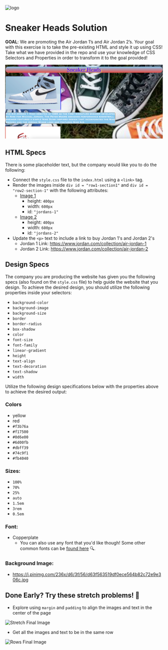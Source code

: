 ![logo](https://user-images.githubusercontent.com/44912347/202250287-a5d277c0-62fe-4180-9aa2-ed699404c771.jpg)

# Sneaker Heads Solution
**GOAL**: We are promoting the Air Jordan 1’s and Air Jordan 2’s. Your goal with this exercise is to take the pre-existing HTML and style it up using CSS! Take what we have provided in the repo and use your knowledge of CSS Selectors and Properties in order to transform it to the goal provided!

![Final Output for Core Exercises](./CoreFinalImage.png)

## HTML Specs
There is some placeholder text, but the company would like you to do the following:
- Connect the `style.css` file to the `index.html` using a `<link>` tag.
- Render the images inside `div id = "row1-section1"` and `div id = "row2-section-1"` with the following attributes:
    - [Image 1](https://ftw.usatoday.com/wp-content/uploads/sites/90/2021/03/Screen-Shot-2021-03-06-at-11.04.45-AM.png?w=1000&h=600&crop=1)
        - height: `400px` 
        - width: `600px` 
        - id: `"jordans-1"`
    - [Image 2](https://cdn.flightclub.com/TEMPLATE/011923/1.jpg)
        - height: `400px` 
        - width: `600px` 
        - id: `"jordans-2"`
- Update the `<p>` text to include a link to buy Jordan 1's and Jordan 2's
    - Jordan 1 Link: https://www.jordan.com/collection/air-jordan-1
    - Jordan 2 Link: https://www.jordan.com/collection/air-jordan-2

## Design Specs
The company you are producing the website has given you the following specs (also found on the `style.css` file) to help guide the website that you design. To achieve the desired design, you should utilize the following properties inside your selectors:
- `background-color`
- `background-image`
- `background-size`
- `border`
- `border-radius`
- `box-shadow`
- `color`
- `font-size`
- `font-family`
- `linear-gradient`
- `height`
- `text-align`
- `text-decoration`
- `text-shadow`
- `width`

Utilize the following design specifications below with the properties above to achieve the desired output:

### Colors
- yellow
- red
- `#f3b76a`
- `#f17500`
- `#0d6e00`
- `#6d00fb`
- `#dbff39`
- `#74c9f1`
- `#fb4040`

### Sizes:
- `100%`
- `70%`
- `25%`
- `auto`
- `1.5em`
- `3rem`
- `0.5em`

### Font:
- Copperplate   
    - You can also use any font that you'd like though! Some other common fonts can be [found here](https://www.w3schools.com/css/css_font.asp) 🔍.

### Background Image:
- https://i.pinimg.com/236x/d6/3f/56/d63f563519df0ece564b82c72e9e306c.jpg


## Done Early? Try these stretch problems! 🚀
- Explore using `margin` and `padding` to align the images and text in the center of the page

![Stretch Final Image](/StretchImage.png)

- Get all the images and text to be in the same row

![Rows Final Image](/Rows.png)